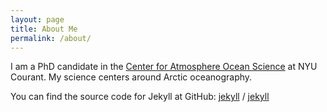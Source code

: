 ```yaml
---
layout: page
title: About Me
permalink: /about/
---
```


I am a PhD candidate in the [Center for Atmosphere Ocean Science](https://caos.cims.nyu.edu/dynamic/) at NYU Courant. My science centers around Arctic oceanography.

You can find the source code for Jekyll at GitHub:
[jekyll][jekyll-organization] /
[jekyll](https://github.com/jekyll/jekyll)


[jekyll-organization]: https://github.com/jekyll
